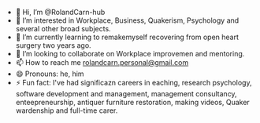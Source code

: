 - 👋 Hi, I’m @RolandCarn-hub
- 👀 I’m interested in Workplace, Business, Quakerism, Psychology and several other broad subjects.
- 🌱 I’m currently learning to remakemyself recovering from open heart surgery two years ago.
- 💞️ I’m looking to collaborate on Workplace improvemen and mentoring.
- 📫 How to reach me rolandcarn.personal@gmail.com
- 😄 Pronouns: he, him
- ⚡ Fun fact: I've had significazn careers in eaching, research psychology, software development and management, management consultancy, enteepreneurship, antiquer furniture restoration, making videos, Quaker wardenship and full-time carer.

<!---
RolandCarn-hub/RolandCarn-hub is a ✨ special ✨ repository because its `README.md` (this file) appears on your GitHub profile.
You can click the Preview link to take a look at your changes.
--->
